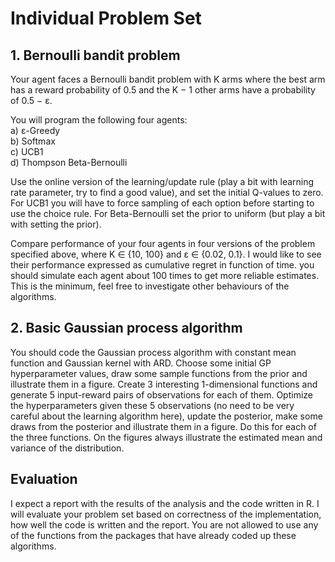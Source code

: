 # Individual Problem Set

## 1.  Bernoulli bandit problem

Your agent faces a Bernoulli bandit problem with K arms where the best arm has a reward probability of 0.5 and the K − 1 other arms have a probability of 0.5 − ε. 

You will program the following four agents:  
a) ε-Greedy  
b) Softmax   
c) UCB1  
d) Thompson Beta-Bernoulli  

Use the online version of the learning/update rule (play a bit with learning rate parameter, try to find a good value), and set the initial Q-values to zero. For UCB1 you will have to force sampling of each option before starting to use the choice rule. For Beta-Bernoulli set the prior to uniform (but play a bit with setting the prior).

Compare performance of your four agents in four versions of the problem specified above, where K ∈ {10, 100} and ε ∈ {0.02, 0.1}. I would like to see their performance expressed as cumulative regret in function of time. you should simulate each agent about 100 times to get more reliable estimates. This is the minimum, feel free to investigate other behaviours of the algorithms.  


## 2. Basic Gaussian process algorithm

You should code the Gaussian process algorithm with constant mean function and Gaussian kernel with ARD. Choose some initial GP hyperparameter values, draw some sample functions from the prior and illustrate them in a figure. Create 3 interesting 1-dimensional functions and generate 5 input-reward pairs of observations for each of them. Optimize the hyperparameters given these 5 observations (no need to be very careful about the learning algorithm here), update the posterior, make some draws from the posterior and illustrate them in a figure. Do this for each of the three functions. On the figures always illustrate the estimated mean and variance of the distribution.  


## Evaluation

I expect a report with the results of the analysis and the code written in R. I will evaluate your problem set based on correctness of the implementation, how well the code is written and the report. You are not allowed to use any of the functions from the packages that have already coded up these algorithms.

